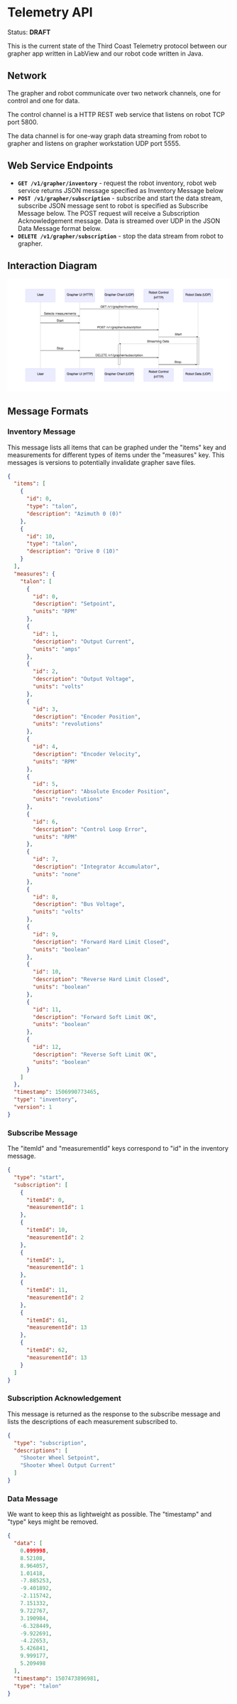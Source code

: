 # Telemetry API

Status: **DRAFT**

This is the current state of the Third Coast Telemetry protocol between our grapher app written in LabView and our robot code written in Java.

## Network

The grapher and robot communicate over two network channels, one for control and one for data.

The control channel is a HTTP REST web service that listens on robot TCP port 5800.

The data channel is for one-way graph data streaming from robot to grapher and listens on grapher workstation UDP port 5555.

## Web Service Endpoints

- **`GET /v1/grapher/inventory`** - request the robot inventory, robot web service returns JSON message specified as Inventory Message below
- **`POST /v1/grapher/subscription`** - subscribe and start the data stream, subscribe JSON message sent to robot is specified as Subscribe Message below. The POST request will receive a Subscription Acknowledgement message. Data is streamed over UDP in the JSON Data Message format below.
- **`DELETE /v1/grapher/subscription`** - stop the data stream from robot to grapher.

## Interaction Diagram

![](images/telemetry.png)

## Message Formats

### Inventory Message

This message lists all items that can be graphed under the "items" key and measurements for different types of items under the "measures" key. This messages is versions to potentially invalidate grapher save files.

```json
{
  "items": [
    {
      "id": 0,
      "type": "talon",
      "description": "Azimuth 0 (0)"
    },
    {
      "id": 10,
      "type": "talon",
      "description": "Drive 0 (10)"
    }
  ],
  "measures": {
    "talon": [
      {
        "id": 0,
        "description": "Setpoint",
        "units": "RPM"
      },
      {
        "id": 1,
        "description": "Output Current",
        "units": "amps"
      },
      {
        "id": 2,
        "description": "Output Voltage",
        "units": "volts"
      },
      {
        "id": 3,
        "description": "Encoder Position",
        "units": "revolutions"
      },
      {
        "id": 4,
        "description": "Encoder Velocity",
        "units": "RPM"
      },
      {
        "id": 5,
        "description": "Absolute Encoder Position",
        "units": "revolutions"
      },
      {
        "id": 6,
        "description": "Control Loop Error",
        "units": "RPM"
      },
      {
        "id": 7,
        "description": "Integrator Accumulator",
        "units": "none"
      },
      {
        "id": 8,
        "description": "Bus Voltage",
        "units": "volts"
      },
      {
        "id": 9,
        "description": "Forward Hard Limit Closed",
        "units": "boolean"
      },
      {
        "id": 10,
        "description": "Reverse Hard Limit Closed",
        "units": "boolean"
      },
      {
        "id": 11,
        "description": "Forward Soft Limit OK",
        "units": "boolean"
      },
      {
        "id": 12,
        "description": "Reverse Soft Limit OK",
        "units": "boolean"
      }
    ]
  },
  "timestamp": 1506990773465,
  "type": "inventory",
  "version": 1
}
```

### Subscribe Message

The "itemId" and "measurementId" keys correspond to "id" in the inventory message.

```json
{
  "type": "start",
  "subscription": [
    {
      "itemId": 0,
      "measurementId": 1
    },
    {
      "itemId": 10,
      "measurementId": 2
    },
    {
      "itemId": 1,
      "measurementId": 1
    },
    {
      "itemId": 11,
      "measurementId": 2
    },
    {
      "itemId": 61,
      "measurementId": 13
    },
    {
      "itemId": 62,
      "measurementId": 13
    }
  ]
}
```

### Subscription Acknowledgement

This message is returned as the response to the subscribe message and lists the descriptions of each measurement subscribed to.

```json
{
  "type": "subscription",
  "descriptions": [
    "Shooter Wheel Setpoint",
    "Shooter Wheel Output Current"
  ]
}
```

### Data Message

We want to keep this as lightweight as possible. The "timestamp" and "type" keys might be removed.

```json
{
  "data": [
    0.099998,
    8.52108,
    8.964057,
    1.01418,
    -7.885253,
    -9.401892,
    -2.115742,
    7.151332,
    9.722767,
    3.190984,
    -6.328449,
    -9.922691,
    -4.22653,
    5.426841,
    9.999177,
    5.209498
  ],
  "timestamp": 1507473896981,
  "type": "talon"
}
```

